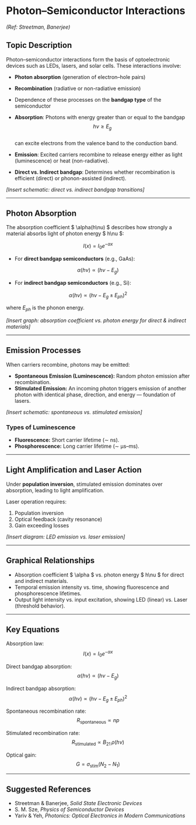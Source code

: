 # Photon–Semiconductor Interactions  
*(Ref: Streetman, Banerjee)*  

## Topic Description  
Photon–semiconductor interactions form the basis of optoelectronic devices such as LEDs, lasers, and solar cells. These interactions involve:  

- **Photon absorption** (generation of electron–hole pairs)  
- **Recombination** (radiative or non-radiative emission)  
- Dependence of these processes on the **bandgap type** of the semiconductor  

- **Absorption**: Photons with energy greater than or equal to the bandgap  
  $$ h\nu \geq E_g $$  
  can excite electrons from the valence band to the conduction band.  

- **Emission**: Excited carriers recombine to release energy either as light (luminescence) or heat (non-radiative).  

- **Direct vs. Indirect bandgap**: Determines whether recombination is efficient (direct) or phonon-assisted (indirect).  

*[Insert schematic: direct vs. indirect bandgap transitions]*  

---

## Photon Absorption  

The absorption coefficient $ \alpha(h\nu) $ describes how strongly a material absorbs light of photon energy $ h\nu $:  

$$ I(x) = I_0 e^{-\alpha x} \tag{5.11.1} $$  

- For **direct bandgap semiconductors** (e.g., GaAs):  

$$ \alpha(h\nu) \propto (h\nu - E_g) \tag{5.11.2} $$  

- For **indirect bandgap semiconductors** (e.g., Si):  

$$ \alpha(h\nu) \propto (h\nu - E_g \pm E_{ph})^2 \tag{5.11.3} $$  

where $E_{ph}$ is the phonon energy.  

*[Insert graph: absorption coefficient vs. photon energy for direct & indirect materials]*  

---

## Emission Processes  

When carriers recombine, photons may be emitted:  

- **Spontaneous Emission (Luminescence):** Random photon emission after recombination.  
- **Stimulated Emission:** An incoming photon triggers emission of another photon with identical phase, direction, and energy — foundation of lasers.  

*[Insert schematic: spontaneous vs. stimulated emission]*  

### Types of Luminescence  
- **Fluorescence:** Short carrier lifetime ($\sim$ ns).  
- **Phosphorescence:** Long carrier lifetime ($\sim$ µs–ms).  

---

## Light Amplification and Laser Action  

Under **population inversion**, stimulated emission dominates over absorption, leading to light amplification.  

Laser operation requires:  
1. Population inversion  
2. Optical feedback (cavity resonance)  
3. Gain exceeding losses  

*[Insert diagram: LED emission vs. laser emission]*  

---

## Graphical Relationships  

- Absorption coefficient $ \alpha $ vs. photon energy $ h\nu $ for direct and indirect materials.  
- Temporal emission intensity vs. time, showing fluorescence and phosphorescence lifetimes.  
- Output light intensity vs. input excitation, showing LED (linear) vs. Laser (threshold behavior).  

---

## Key Equations  

Absorption law:  
$$ I(x) = I_0 e^{-\alpha x} \tag{5.11.4} $$  

Direct bandgap absorption:  
$$ \alpha(h\nu) \propto (h\nu - E_g) \tag{5.11.5} $$  

Indirect bandgap absorption:  
$$ \alpha(h\nu) \propto (h\nu - E_g \pm E_{ph})^2 \tag{5.11.6} $$  

Spontaneous recombination rate:  
$$ R_{\text{spontaneous}} \propto np \tag{5.11.7} $$  

Stimulated recombination rate:  
$$ R_{\text{stimulated}} \propto B_{21}\,\rho(h\nu) \tag{5.11.8} $$  

Optical gain:  
$$ G = \sigma_{\text{stim}} (N_2 - N_1) \tag{5.11.9} $$  

---

## Suggested References  

- Streetman & Banerjee, *Solid State Electronic Devices*  
- S. M. Sze, *Physics of Semiconductor Devices*  
- Yariv & Yeh, *Photonics: Optical Electronics in Modern Communications*  
